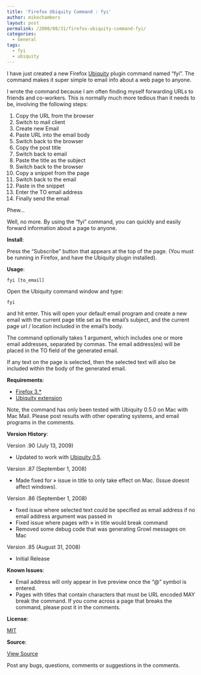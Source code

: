 ```yaml
---
title: 'Firefox Ubiquity Command : fyi'
author: mikechambers
layout: post
permalink: /2008/08/31/firefox-ubiquity-command-fyi/
categories:
  - General
tags:
  - fyi
  - ubiquity
---
```



I have just created a new Firefox [Ubiquity][1] plugin command named &#8220;fyi&#8221;. The command makes it super simple to email info about a web page to anyone. 

I wrote the command because I am often finding myself forwarding URLs to friends and co-workers. This is normally much more tedious than it needs to be, involving the following steps:  
<!--more-->

1.  Copy the URL from the browser
2.  Switch to mail client
3.  Create new Email
4.  Paste URL into the email body
5.  Switch back to the browser
6.  Copy the post title
7.  Switch back to email
8.  Paste the title as the subject
9.  Switch back to the browser
10. Copy a snippet from the page
11. Switch back to the email
12. Paste in the snippet
13. Enter the TO email address
14. Finally send the email

Phew...

Well, no more. By using the &#8220;fyi&#8221; command, you can quickly and easily forward information about a page to anyone.

<link rel="commands" href="/mesh/files/ubiquity/fyi/fyi.js" name="fyi" />

**Install**:

Press the &#8220;Subscribe&#8221; button that appears at the top of the page. (You must be running in Firefox, and have the Ubiquity plugin installed).

**Usage**:

`fyi [to_email]`

Open the Ubiquity command window and type:

`fyi`

and hit enter. This will open your default email program and create a new email with the current page title set as the email&#8217;s subject, and the current page url / location included in the email&#8217;s body.

The command optionally takes 1 argument, which includes one or more email addresses, separated by commas. The email address(es) will be placed in the TO field of the generated email.

If any text on the page is selected, then the selected text will also be included within the body of the generated email.

**Requirements**:

*   [Firefox 3.*][2]
*   [Ubiquity extension][3]

Note, the command has only been tested with Ubiquity 0.5.0 on Mac with Mac Mail. Please post results with other operating systems, and email programs in the comments.

**Version History**:

Version .90 (July 13, 2009)

*   Updated to work with [Ubiquity 0.5][4].

Version .87 (September 1, 2008)

*   Made fixed for &raquo; issue in title to only take effect on Mac. (Issue doesnt affect windows).

Version .86 (September 1, 2008)

*   fixed issue where selected text could be specified as email address if no email address argument was passed in
*   Fixed issue where pages with &raquo; in title would break command
*   Removed some debug code that was generating Growl messages on Mac

Version .85 (August 31, 2008)

*   Initial Release

**Known Issues**:

*   Email address will only appear in live preview once the &#8220;@&#8221; symbol is entered.
*   Pages with titles that contain characters that must be URL encoded MAY break the command. If you come across a page that breaks the command, please post it in the comments.

**License**:

[MIT][5]

**Source**:

[View Source][6]

Post any bugs, questions, comments or suggestions in the comments.

 [1]: http://labs.mozilla.com/2008/08/introducing-ubiquity/
 [2]: http://www.mozilla.com/firefox/
 [3]: http://labs.mozilla.com/projects/ubiquity/
 [4]: http://labs.mozilla.com/2009/07/ubiquity-0-5/
 [5]: http://www.opensource.org/licenses/mit-license.php
 [6]: /mesh/files/ubiquity/fyi/fyi.js